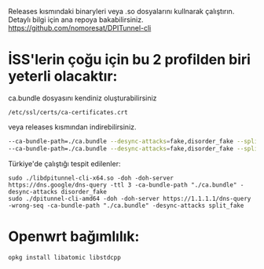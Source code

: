 Releases kısmındaki binaryleri veya .so dosyalarını kullnarak çalıştırın. Detaylı bilgi için ana repoya bakabilirsiniz.
https://github.com/nomoresat/DPITunnel-cli

# İSS'lerin çoğu için bu 2 profilden biri yeterli olacaktır:
ca.bundle dosyasını kendiniz oluşturabilirsiniz
```
/etc/ssl/certs/ca-certificates.crt
```
veya releases kısmından indirebilirsiniz.

```bash
--ca-bundle-path=./ca.bundle --desync-attacks=fake,disorder_fake --split-position=2 --auto-ttl=1-4-10 --min-ttl=3 --doh --doh-server=https://dns.google/dns-query --wsize=1 --wsfactor=6
--ca-bundle-path=./ca.bundle --desync-attacks=fake,disorder_fake --split-position=2 --wrong-seq --doh --doh-server=https://dns.google/dns-query --wsize=1 --wsfactor=6
```
Türkiye'de çalıştığı tespit edilenler:
```
sudo ./libdpitunnel-cli-x64.so -doh -doh-server https://dns.google/dns-query -ttl 3 -ca-bundle-path "./ca.bundle" -desync-attacks disorder_fake
sudo ./dpitunnel-cli-amd64 -doh -doh-server https://1.1.1.1/dns-query -wrong-seq -ca-bundle-path "./ca.bundle" -desync-attacks split_fake
```
# Openwrt bağımlılık:
```
opkg install libatomic libstdcpp
```
